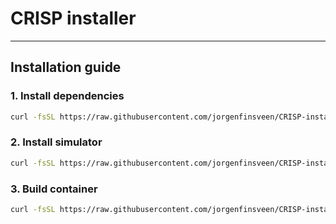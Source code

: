 # CRISP installer
---


## Installation guide

### 1. Install dependencies
```sh
curl -fsSL https://raw.githubusercontent.com/jorgenfinsveen/CRISP-installer/main/install_dependencies.sh | bash
```

### 2. Install simulator
```sh
curl -fsSL https://raw.githubusercontent.com/jorgenfinsveen/CRISP-installer/main/install_simulator.sh | bash
```

### 3. Build container
```sh
curl -fsSL https://raw.githubusercontent.com/jorgenfinsveen/CRISP-installer/main/build_container.sh | bash
```
